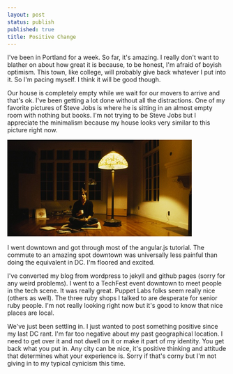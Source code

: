 ```yaml
---
layout: post
status: publish
published: true
title: Positive Change
---
```

I've been in Portland for a week.  So far, it's amazing.  I really don't want to blather on about how great it is because, to be honest, I'm afraid of boyish optimism.  This town, like college, will probably give back whatever I put into it.  So I'm pacing myself.  I think it will be good though.

Our house is completely empty while we wait for our movers to arrive and that's ok.  I've been getting a lot done without all the distractions.  One of my favorite pictures of Steve Jobs is where he is sitting in an almost empty room with nothing but books.  I'm not trying to be Steve Jobs but I appreciate the minimalism because my house looks very similar to this picture right now.

![steve](/uploads/2014/08/stevejobs.png)

I went downtown and got through most of the angular.js tutorial.  The commute to an amazing spot downtown was universally less painful than doing the equivalent in DC.  I'm floored and excited.

I've converted my blog from wordpress to jekyll and github pages (sorry for any weird problems).  I went to a TechFest event downtown to meet people in the tech scene.  It was really great.  Puppet Labs folks seem really nice (others as well).  The three ruby shops I talked to are desperate for senior ruby people.  I'm not really looking right now but it's good to know that nice places are local.

We've just been settling in.  I just wanted to post something positive since my last DC rant.  I'm far too negative about my past geographical location.  I need to get over it and not dwell on it or make it part of my identity.  You get back what you put in.  Any city can be nice, it's positive thinking and attitude that determines what your experience is.  Sorry if that's corny but I'm not giving in to my typical cynicism this time.

